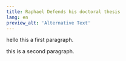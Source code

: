 ```yaml
---
title: Raphael Defends his doctoral thesis
lang: en
preview_alt: 'Alternative Text'
---
```


hello this a first paragraph.

this is a second paragraph.